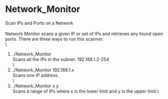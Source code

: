 # Network_Monitor
Scan IPs and Ports on a Network\
\
Network Monitor scans a given IP or set of IPs and retrieves any found open ports. There are three ways to run this scanner:\
\
1. ./Network_Monitor\
  Scans all the IPs in the subnet. 192.168.1.2-254\
  \
2. ./Network_Monitor 192.168.1.x\
  Scans one IP address.\
  \
3. ./Network_Monitor x y\
  Scans a range of IPs where x is the lower limit and y is the upper limit.\
